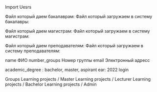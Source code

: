 Import Uesrs

Файл который даем бакалаврам: 
Файл который загружаем в систему бакалавры:


Файл который даем магистрам:
Файл который загружаем в систему магистрам:

Файл который даем преподавателям:
Файл который загружаем в систему преподавателям:


name ФИО
number_groups Номер группы
email Электронный адресс

academic_degree : bachelor, master, aspirant
ear: 2022
login

Groups
Learning projects / Master
Learning projects / Lecturer
Learning projects / Bachelor
Learning projects / Admin


